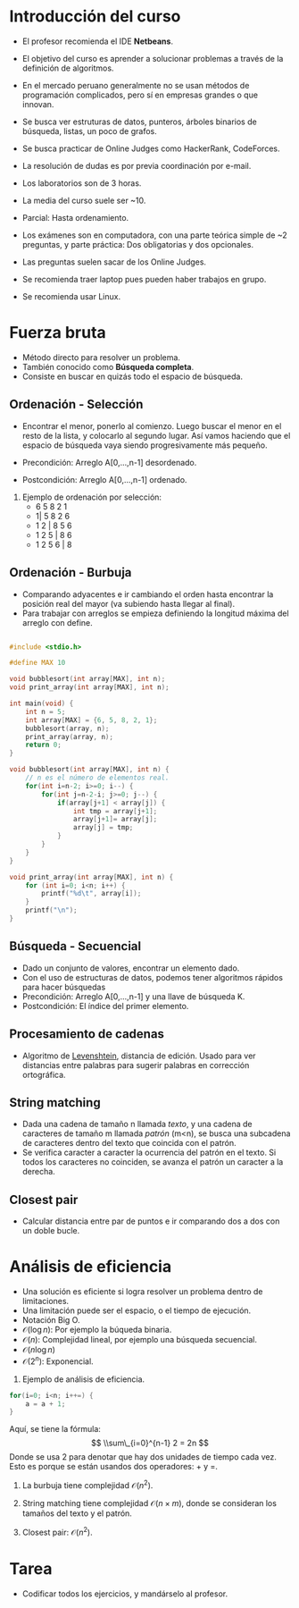 Introducción del curso
======================

-   El profesor recomienda el IDE **Netbeans**.

-   El objetivo del curso es aprender a solucionar problemas a través de la definición de algoritmos.
-   En el mercado peruano generalmente no se usan métodos de programación complicados, pero sí en empresas grandes o que innovan.
-   Se busca ver estruturas de datos, punteros, árboles binarios de búsqueda, listas, un poco de grafos.
-   Se busca practicar de Online Judges como HackerRank, CodeForces.

-   La resolución de dudas es por previa coordinación por e-mail.

-   Los laboratorios son de 3 horas.
-   La media del curso suele ser ~10.

-   Parcial: Hasta ordenamiento.

-   Los exámenes son en computadora, con una parte teórica simple de ~2 preguntas, y parte práctica: Dos obligatorias y dos opcionales.
-   Las preguntas suelen sacar de los Online Judges.
-   Se recomienda traer laptop pues pueden haber trabajos en grupo.
-   Se recomienda usar Linux.

Fuerza bruta
============

-   Método directo para resolver un problema.
-   También conocido como **Búsqueda completa**.
-   Consiste en buscar en quizás todo el espacio de búsqueda.

Ordenación - Selección
----------------------

-   Encontrar el menor, ponerlo al comienzo. Luego buscar el menor en el resto de la lista, y colocarlo al segundo lugar. Así vamos haciendo que el espacio de búsqueda vaya siendo progresivamente más pequeño.

-   Precondición: Arreglo A\[0,...,n-1\] desordenado.
-   Postcondición: Arreglo A\[0,...,n-1\] ordenado.

1.  Ejemplo de ordenación por selección:
    -   6 5 8 2 1
    -   1| 5 8 2 6
    -   1 2 | 8 5 6
    -   1 2 5 | 8 6
    -   1 2 5 6 | 8

Ordenación - Burbuja
--------------------

-   Comparando adyacentes e ir cambiando el orden hasta encontrar la posición real del mayor (va subiendo hasta llegar al final).
-   Para trabajar con arreglos se empieza definiendo la longitud máxima del arreglo con define.

``` c

#include <stdio.h>

#define MAX 10

void bubblesort(int array[MAX], int n);
void print_array(int array[MAX], int n);

int main(void) {
    int n = 5;
    int array[MAX] = {6, 5, 8, 2, 1};
    bubblesort(array, n);
    print_array(array, n);
    return 0;
}

void bubblesort(int array[MAX], int n) {
    // n es el número de elementos real.
    for(int i=n-2; i>=0; i--) {
        for(int j=n-2-i; j>=0; j--) {
            if(array[j+1] < array[j]) {
                int tmp = array[j+1];
                array[j+1]= array[j];
                array[j] = tmp;
            }
        }
    }
}

void print_array(int array[MAX], int n) {
    for (int i=0; i<n; i++) {
        printf("%d\t", array[i]);
    }
    printf("\n");
}
```

Búsqueda - Secuencial
---------------------

-   Dado un conjunto de valores, encontrar un elemento dado.
-   Con el uso de estructuras de datos, podemos tener algoritmos rápidos para hacer búsquedas
-   Precondición: Arreglo A\[0,...,n-1\] y una llave de búsqueda K.
-   Postcondición: El índice del primer elemento.

Procesamiento de cadenas
------------------------

-   Algoritmo de [Levenshtein](https://en.wikipedia.org/wiki/Levenshtein_distance), distancia de edición. Usado para ver distancias entre palabras para sugerir palabras en corrección ortográfica.

String matching
---------------

-   Dada una cadena de tamaño n llamada *texto*, y una cadena de caracteres de tamaño m llamada *patrón* (m&lt;n), se busca una subcadena de caracteres dentro del texto que coincida con el patrón.
-   Se verifica caracter a caracter la ocurrencia del patrón en el texto. Si todos los caracteres no coinciden, se avanza el patrón un caracter a la derecha.

Closest pair
------------

-   Calcular distancia entre par de puntos e ir comparando dos a dos con un doble bucle.

Análisis de eficiencia
======================

-   Una solución es eficiente si logra resolver un problema dentro de limitaciones.
-   Una limitación puede ser el espacio, o el tiempo de ejecución.
-   Notación Big O.
-   𝒪(log *n*): Por ejemplo la búqueda binaria.
-   𝒪(*n*): Complejidad lineal, por ejemplo una búsqueda secuencial.
-   𝒪(*n*log *n*)
-   𝒪(2<sup>*n*</sup>): Exponencial.

1.  Ejemplo de análisis de eficiencia.

``` c
for(i=0; i<n; i++=) {
    a = a + 1;
}
```

Aquí, se tiene la fórmula:
$$
\\sum\_{i=0}^{n-1} 2 = 2n
$$
 Donde se usa 2 para denotar que hay dos unidades de tiempo cada vez. Esto es porque se están usandos dos operadores: + y =.

1.  La burbuja tiene complejidad 𝒪(*n*<sup>2</sup>).

2.  String matching tiene complejidad 𝒪(*n* × *m*), donde se consideran los tamaños del texto y el patrón.

3.  Closest pair: 𝒪(*n*<sup>2</sup>).

Tarea
=====

-   Codificar todos los ejercicios, y mandárselo al profesor.

